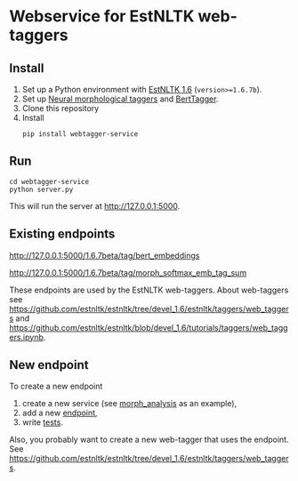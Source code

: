 # Webservice for EstNLTK web-taggers

## Install
1. Set up a Python environment with [EstNLTK 1.6](https://github.com/estnltk/estnltk/tree/devel_1.6) (`version>=1.6.7b`). 
2. Set up [Neural morphological taggers](https://github.com/estnltk/estnltk/blob/devel_1.6/tutorials/taggers/neural_morph_tagger_new.ipynb) and [BertTagger](https://github.com/estnltk/estnltk/blob/devel_1.6/tutorials/taggers/embeddings_tagger.ipynb).
3. Clone this repository
4. Install
    ```
    pip install webtagger-service
    ```

## Run
    cd webtagger-service
    python server.py
This will run the server at http://127.0.0.1:5000.    

## Existing endpoints

http://127.0.0.1:5000/1.6.7beta/tag/bert_embeddings

http://127.0.0.1:5000/1.6.7beta/tag/morph_softmax_emb_tag_sum

These endpoints are used by the EstNLTK web-taggers. About web-taggers see
https://github.com/estnltk/estnltk/tree/devel_1.6/estnltk/taggers/web_taggers and https://github.com/estnltk/estnltk/blob/devel_1.6/tutorials/taggers/web_taggers.ipynb.

## New endpoint

To create a new endpoint
1. create a new service (see [morph_analysis](webtagger_service/morph_analysis.py) as an example),
2. add a new [endpoint](webtagger_service/endpoints.py),
3. write [tests](tests).

Also, you probably want to create a new web-tagger that uses the endpoint.
See https://github.com/estnltk/estnltk/tree/devel_1.6/estnltk/taggers/web_taggers.
